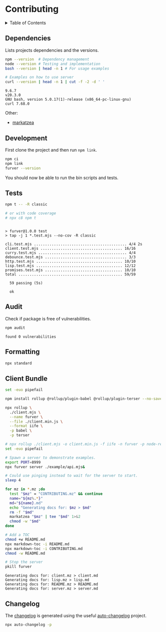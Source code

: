 # Contributing

<details><summary>Table of Contents</summary>

<!-- toc -->

- [Dependencies](#dependencies)
- [Development](#development)
- [Tests](#tests)
- [Audit](#audit)
- [Formatting](#formatting)
- [Client Bundle](#client-bundle)
- [Documentation](#documentation)

<!-- tocstop -->

</details>

## Dependencies

Lists projects dependencies and the versions.

```bash
npm --version  # Dependency management
node --version # Testing and implementation
bash --version | head -n 1 # For usage examples

# Examples on how to use server
curl --version | head -n 1 | cut -f -2 -d ' '
```
```
9.6.7
v20.3.0
GNU bash, version 5.0.17(1)-release (x86_64-pc-linux-gnu)
curl 7.68.0
```

Other:

- [markatzea][markatzea]

## Development

First clone the project and then run `npm link`.

```bash
npm ci
npm link
furver --version
```

You should now be able to run the bin scripts and tests.

## Tests

```bash
npm t -- -R classic

# or with code coverage
# npx c8 npm t
```
```

> furver@1.0.0 test
> tap -j 1 *.test.mjs --no-cov -R classic

cli.test.mjs .......................................... 4/4 2s
client.test.mjs ..................................... 16/16
curry.test.mjs ........................................ 4/4
debounce.test.mjs ..................................... 3/3
http.test.mjs ....................................... 10/10
lisp.test.mjs ....................................... 12/12
promises.test.mjs ................................... 10/10
total ............................................... 59/59

  59 passing (5s)

  ok
```

## Audit

Check if package is free of vulnerabilities.

```bash
npm audit
```
```
found 0 vulnerabilities
```

## Formatting

```bash
npx standard
```

## Client Bundle

```bash
set -euo pipefail

npm install rollup @rollup/plugin-babel @rollup/plugin-terser --no-save

npx rollup \
  ./client.mjs \
  --name furver \
  --file ./client.min.js \
  --format iife \
  -p babel \
  -p terser

# npx rollup ./client.mjs -o client.min.js -f iife -n furver -p node-resolve -p ba```bash
set -euo pipefail

# Spawn a server to demonstrate examples.
export PORT=8999
npx furver server ./example/api.mjs&

# Could use pinging instead to wait for the server to start.
sleep 4

for mz in *.mz ;do
  test "$mz" = "CONTRIBUTING.mz" && continue
  name="${mz%.*}"
  md="${name}.md"
  echo "Generating docs for: $mz > $md"
  rm -f "$md"
  markatzea "$mz" | tee "$md" 1>&2
  chmod -w "$md"
done

# Add a TOC
chmod +w README.md
npx markdown-toc -i README.md
npx markdown-toc -i CONTRIBUTING.md
chmod -w README.md

# Stop the server
pkill furver
```
```
Generating docs for: client.mz > client.md
Generating docs for: lisp.mz > lisp.md
Generating docs for: README.mz > README.md
Generating docs for: server.mz > server.md
```

## Changelog

The [changelog][changelog] is generated using the useful
[auto-changelog][auto-changelog] project.

```bash
npx auto-changelog -p
```

[changelog]:./CHANGELOG.md
[auto-changelog]:https://www.npmjs.com/package/auto-changelog
[markatzea]:https://github.com/bas080/markatzea
